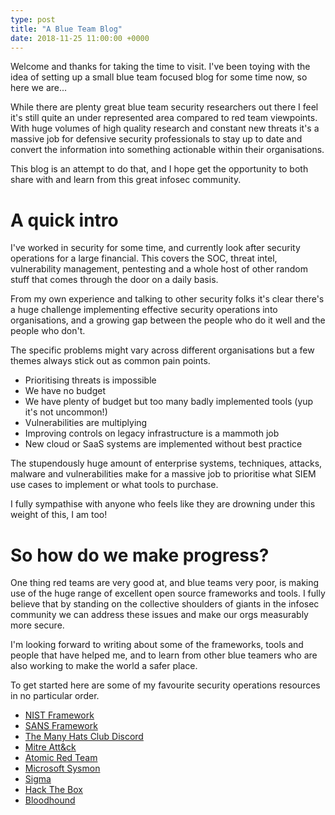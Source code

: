 ```yaml
---
type: post
title: "A Blue Team Blog"
date: 2018-11-25 11:00:00 +0000
---
```


Welcome and thanks for taking the time to visit. I've been toying with the idea of setting up a small blue team focused blog for some time now, so here we are... 

While there are plenty great blue team security researchers out there I feel it's still quite an under represented area compared to red team viewpoints. With huge volumes of high quality research and constant new threats it's a massive job for defensive security professionals to stay up to date and convert the information into something actionable within their organisations. 

This blog is an attempt to do that, and I hope get the opportunity to both share with and learn from this great infosec community.

# A quick intro

I've worked in security for some time, and currently look after security operations for a large financial. This covers the SOC, threat intel, vulnerability management, pentesting and a whole host of other random stuff that comes through the door on a daily basis.

From my own experience and talking to other security folks it's clear there's a huge challenge implementing effective security operations into organisations, and a growing gap between the people who do it well and the people who don't. 

The specific problems might vary across different organisations but a few themes always stick out as common pain points.

- Prioritising threats is impossible
- We have no budget
- We have plenty of budget but too many badly implemented tools (yup it's not uncommon!)
- Vulnerabilities are multiplying
- Improving controls on legacy infrastructure is a mammoth job
- New cloud or SaaS systems are implemented without best practice

The stupendously huge amount of enterprise systems, techniques, attacks, malware and vulnerabilities make for a massive job to prioritise what SIEM use cases to implement or what tools to purchase. 

I fully sympathise with anyone who feels like they are drowning under this weight of this, I am too! 

# So how do we make progress? 

One thing red teams are very good at, and blue teams very poor, is making use of the huge range of excellent open source frameworks and tools. I fully believe that by standing on the collective shoulders of giants in the infosec community we can address these issues and make our orgs measurably more secure.

I'm looking forward to writing about some of the frameworks, tools and people that have helped me, and to learn from other blue teamers who are also working to make the world a safer place.

To get started here are some of my favourite security operations resources in no particular order.

- [NIST Framework](https://www.nist.gov/cyberframework)
- [SANS Framework](https://www.sans.org/critical-security-controls)
- [The Many Hats Club Discord](https://twitter.com/TheManyHatsClub)
- [Mitre Att&ck](https://attack.mitre.org/)
- [Atomic Red Team](https://github.com/redcanaryco/atomic-red-team)
- [Microsoft Sysmon](https://docs.microsoft.com/en-us/sysinternals/downloads/sysmon)
- [Sigma](https://github.com/Neo23x0/sigma)
- [Hack The Box](https://www.hackthebox.eu/)
- [Bloodhound](https://github.com/BloodHoundAD/BloodHound)